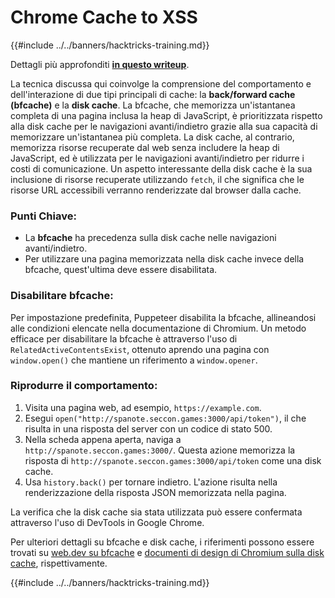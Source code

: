 # Chrome Cache to XSS

{{#include ../../banners/hacktricks-training.md}}

Dettagli più approfonditi [**in questo writeup**](https://blog.arkark.dev/2022/11/18/seccon-en/#web-spanote).

La tecnica discussa qui coinvolge la comprensione del comportamento e dell'interazione di due tipi principali di cache: la **back/forward cache (bfcache)** e la **disk cache**. La bfcache, che memorizza un'istantanea completa di una pagina inclusa la heap di JavaScript, è prioritizzata rispetto alla disk cache per le navigazioni avanti/indietro grazie alla sua capacità di memorizzare un'istantanea più completa. La disk cache, al contrario, memorizza risorse recuperate dal web senza includere la heap di JavaScript, ed è utilizzata per le navigazioni avanti/indietro per ridurre i costi di comunicazione. Un aspetto interessante della disk cache è la sua inclusione di risorse recuperate utilizzando `fetch`, il che significa che le risorse URL accessibili verranno renderizzate dal browser dalla cache.

### Punti Chiave:

- La **bfcache** ha precedenza sulla disk cache nelle navigazioni avanti/indietro.
- Per utilizzare una pagina memorizzata nella disk cache invece della bfcache, quest'ultima deve essere disabilitata.

### Disabilitare bfcache:

Per impostazione predefinita, Puppeteer disabilita la bfcache, allineandosi alle condizioni elencate nella documentazione di Chromium. Un metodo efficace per disabilitare la bfcache è attraverso l'uso di `RelatedActiveContentsExist`, ottenuto aprendo una pagina con `window.open()` che mantiene un riferimento a `window.opener`.

### Riprodurre il comportamento:

1. Visita una pagina web, ad esempio, `https://example.com`.
2. Esegui `open("http://spanote.seccon.games:3000/api/token")`, il che risulta in una risposta del server con un codice di stato 500.
3. Nella scheda appena aperta, naviga a `http://spanote.seccon.games:3000/`. Questa azione memorizza la risposta di `http://spanote.seccon.games:3000/api/token` come una disk cache.
4. Usa `history.back()` per tornare indietro. L'azione risulta nella renderizzazione della risposta JSON memorizzata nella pagina.

La verifica che la disk cache sia stata utilizzata può essere confermata attraverso l'uso di DevTools in Google Chrome.

Per ulteriori dettagli su bfcache e disk cache, i riferimenti possono essere trovati su [web.dev su bfcache](https://web.dev/i18n/en/bfcache/) e [documenti di design di Chromium sulla disk cache](https://www.chromium.org/developers/design-documents/network-stack/disk-cache/), rispettivamente.

{{#include ../../banners/hacktricks-training.md}}
